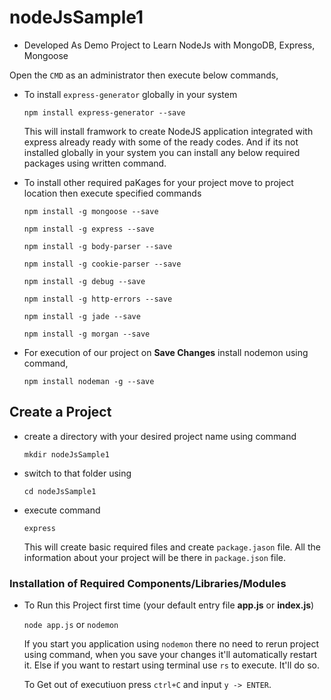 # nodeJsSample1
* Developed As Demo Project to Learn NodeJs with MongoDB, Express, Mongoose

Open the `CMD` as an administrator then execute below commands,

* To install `express-generator` globally in your system

    `npm install express-generator --save`

    This will install framwork to create NodeJS application integrated with express already ready with some of the ready codes. And if its not installed globally in your system you can install any below required packages using written command. 

* To install other required paKages for your project move to project location then execute specified commands

    `npm install -g mongoose --save`

    `npm install -g express --save`

    `npm install -g body-parser --save`

    `npm install -g cookie-parser --save`

    `npm install -g debug --save`

    `npm install -g http-errors --save`

    `npm install -g jade --save`

    `npm install -g morgan --save`

* For execution of our project on **Save Changes** install nodemon using command,

    `npm install nodeman -g --save`

## Create a Project
*   create a directory with your desired project name using command

    `mkdir nodeJsSample1`

*   switch to that folder using 

    `cd nodeJsSample1`

*   execute command

    `express`

    This will create basic required files and create `package.jason` file. All the information about your project will be there in `package.json` file.

### Installation of Required Components/Libraries/Modules

* To Run this Project first time (your default entry file **app.js** or **index.js**)

    `node app.js` or `nodemon`

    If you start you application using `nodemon` there no need to rerun project using command, when you save your changes it'll automatically restart it. Else if you want to restart using terminal use `rs` to execute. It'll do so. 

    To Get out of executiuon press `ctrl+C` and input `y -> ENTER`. 

